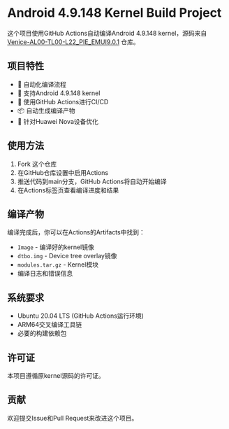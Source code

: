 # Android 4.9.148 Kernel Build Project

这个项目使用GitHub Actions自动编译Android 4.9.148 kernel，源码来自 [Venice-AL00-TL00-L22_PIE_EMUI9.0.1](https://github.com/kzr123456/Venice-AL00-TL00-L22_PIE_EMUI9.0.1) 仓库。

## 项目特性

- 🚀 自动化编译流程
- 📱 支持Android 4.9.148 kernel
- 🔧 使用GitHub Actions进行CI/CD
- 📦 自动生成编译产物
- 🎯 针对Huawei Nova设备优化

## 使用方法

1. Fork 这个仓库
2. 在GitHub仓库设置中启用Actions
3. 推送代码到main分支，GitHub Actions将自动开始编译
4. 在Actions标签页查看编译进度和结果

## 编译产物

编译完成后，你可以在Actions的Artifacts中找到：
- `Image` - 编译好的kernel镜像
- `dtbo.img` - Device tree overlay镜像
- `modules.tar.gz` - Kernel模块
- 编译日志和错误信息

## 系统要求

- Ubuntu 20.04 LTS (GitHub Actions运行环境)
- ARM64交叉编译工具链
- 必要的构建依赖包

## 许可证

本项目遵循原kernel源码的许可证。

## 贡献

欢迎提交Issue和Pull Request来改进这个项目。
